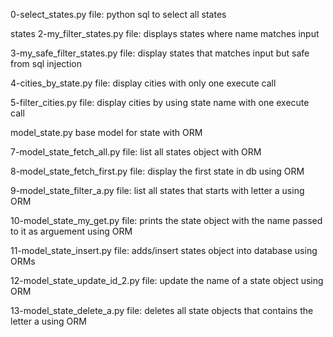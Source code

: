 0-select_states.py file: python sql to select all states

states
2-my_filter_states.py file: displays states where name matches input

3-my_safe_filter_states.py file: display states that matches input but safe from sql injection

4-cities_by_state.py file: display cities with only one execute call

5-filter_cities.py file: display cities by using state name with one execute call

model_state.py base model for state with ORM

7-model_state_fetch_all.py file: list all states object with ORM

8-model_state_fetch_first.py file: display the first state in db using ORM

9-model_state_filter_a.py file: list all states that starts with letter a using ORM

10-model_state_my_get.py file: prints the state object with the name passed to it as arguement using ORM

11-model_state_insert.py file: adds/insert states object into database using ORMs

12-model_state_update_id_2.py file: update the name of a state object using ORM

13-model_state_delete_a.py file: deletes all state objects that contains the letter a using ORM